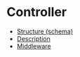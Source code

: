 # Controller

- [Structure (schema)](./01_structure.md)
- [Description](./02_description.md)
- [Middleware](./03_middleware.md)
